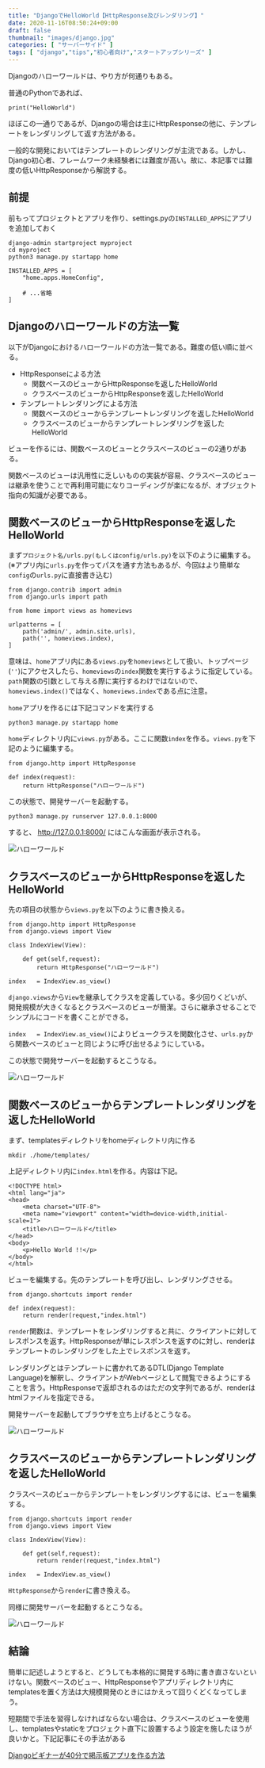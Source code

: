 ```yaml
---
title: "DjangoでHelloWorld【HttpResponse及びレンダリング】"
date: 2020-11-16T08:50:24+09:00
draft: false
thumbnail: "images/django.jpg"
categories: [ "サーバーサイド" ]
tags: [ "django","tips","初心者向け","スタートアップシリーズ" ]
---
```


Djangoのハローワールドは、やり方が何通りもある。

普通のPythonであれば、

    print("HelloWorld")

ほぼこの一通りであるが、Djangoの場合は主にHttpResponseの他に、テンプレートをレンダリングして返す方法がある。

一般的な開発においてはテンプレートのレンダリングが主流である。しかし、Django初心者、フレームワーク未経験者には難度が高い。故に、本記事では難度の低いHttpResponseから解説する。


## 前提


前もってプロジェクトとアプリを作り、settings.pyの`INSTALLED_APPS`にアプリを追加しておく

```
django-admin startproject myproject
cd myproject
python3 manage.py startapp home
```


```
INSTALLED_APPS = [
    "home.apps.HomeConfig",

    # ...省略
]
```




## Djangoのハローワールドの方法一覧

以下がDjangoにおけるハローワールドの方法一覧である。難度の低い順に並べる。

- HttpResponseによる方法
    - 関数ベースのビューからHttpResponseを返したHelloWorld
    - クラスベースのビューからHttpResponseを返したHelloWorld
- テンプレートレンダリングによる方法
    - 関数ベースのビューからテンプレートレンダリングを返したHelloWorld
    - クラスベースのビューからテンプレートレンダリングを返したHelloWorld

ビューを作るには、関数ベースのビューとクラスベースのビューの2通りがある。

関数ベースのビューは汎用性に乏しいものの実装が容易、クラスベースのビューは継承を使うことで再利用可能になりコーディングが楽になるが、オブジェクト指向の知識が必要である。

## 関数ベースのビューからHttpResponseを返したHelloWorld

まず`プロジェクト名/urls.py(もしくはconfig/urls.py)`を以下のように編集する。(※アプリ内に`urls.py`を作ってパスを通す方法もあるが、今回はより簡単な`config`の`urls.py`に直接書き込む)

    from django.contrib import admin
    from django.urls import path
    
    from home import views as homeviews
    
    urlpatterns = [ 
        path('admin/', admin.site.urls),
        path('', homeviews.index),
    ]

意味は、`home`アプリ内にある`views.py`を`homeviews`として扱い、トップページ(`''`)にアクセスしたら、`homeviews`の`index`関数を実行するように指定している。`path`関数の引数として与える際に実行するわけではないので、`homeviews.index()`ではなく、`homeviews.index`である点に注意。

`home`アプリを作るには下記コマンドを実行する

    python3 manage.py startapp home

`home`ディレクトリ内に`views.py`がある。ここに関数`index`を作る。`views.py`を下記のように編集する。

    from django.http import HttpResponse
    
    def index(request):
        return HttpResponse("ハローワールド")

この状態で、開発サーバーを起動する。

    python3 manage.py runserver 127.0.0.1:8000

すると、 http://127.0.0.1:8000/ にはこんな画面が表示される。

<div class="img-center"><img src="/images/Screenshot from 2020-11-16 11-01-37.png" alt="ハローワールド"></div>

## クラスベースのビューからHttpResponseを返したHelloWorld

先の項目の状態から`views.py`を以下のように書き換える。

    from django.http import HttpResponse
    from django.views import View
    
    class IndexView(View):
    
        def get(self,request):
            return HttpResponse("ハローワールド")
    
    index   = IndexView.as_view()

`django.views`から`View`を継承してクラスを定義している。多少回りくどいが、開発規模が大きくなるとクラスベースのビューが簡潔。さらに継承させることでシンプルにコードを書くことができる。

`index   = IndexView.as_view()`によりビュークラスを関数化させ、`urls.py`から関数ベースのビューと同じように呼び出せるようにしている。

この状態で開発サーバーを起動するとこうなる。

<div class="img-center"><img src="/images/Screenshot from 2020-11-16 11-01-37.png" alt="ハローワールド"></div>

## 関数ベースのビューからテンプレートレンダリングを返したHelloWorld

まず、templatesディレクトリをhomeディレクトリ内に作る

    mkdir ./home/templates/

上記ディレクトリ内に`index.html`を作る。内容は下記。

    <!DOCTYPE html>
    <html lang="ja">
    <head>
        <meta charset="UTF-8">
        <meta name="viewport" content="width=device-width,initial-scale=1">
        <title>ハローワールド</title>
    </head>
    <body>
        <p>Hello World !!</p>
    </body>
    </html>

ビューを編集する。先のテンプレートを呼び出し、レンダリングさせる。

    from django.shortcuts import render
    
    def index(request):
        return render(request,"index.html")
    
`render`関数は、テンプレートをレンダリングすると共に、クライアントに対してレスポンスを返す。HttpResponseが単にレスポンスを返すのに対し、renderはテンプレートのレンダリングをした上でレスポンスを返す。

レンダリングとはテンプレートに書かれてあるDTL(Django Template Language)を解釈し、クライアントがWebページとして閲覧できるようにすることを言う。HttpResponseで返却されるのはただの文字列であるが、renderはhtmlファイルを指定できる。

開発サーバーを起動してブラウザを立ち上げるとこうなる。

<div class="img-center"><img src="/images/Screenshot from 2020-11-16 13-00-32.png" alt="ハローワールド"></div>

## クラスベースのビューからテンプレートレンダリングを返したHelloWorld

クラスベースのビューからテンプレートをレンダリングするには、ビューを編集する。

    from django.shortcuts import render
    from django.views import View
    
    class IndexView(View):
    
        def get(self,request):
            return render(request,"index.html")

    index   = IndexView.as_view()

`HttpResponse`から`render`に書き換える。

同様に開発サーバーを起動するとこうなる。

<div class="img-center"><img src="/images/Screenshot from 2020-11-16 13-00-32.png" alt="ハローワールド"></div>

## 結論

簡単に記述しようとすると、どうしても本格的に開発する時に書き直さないといけない。関数ベースのビュー、HttpResponseやアプリディレクトリ内にtemplatesを置く方法は大規模開発のときにはかえって回りくどくなってしまう。

短期間で手法を習得しなければならない場合は、クラスベースのビューを使用し、templatesやstaticをプロジェクト直下に設置するよう設定を施したほうが良いかと。下記記事にその手法がある

[Djangoビギナーが40分で掲示板アプリを作る方法](/post/startup-django/)


